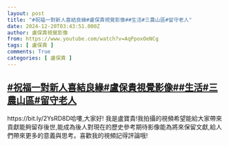 ```yaml
---
layout: post
title: "#祝福一對新人喜結良緣#盧保貴視覺影像##生活#三農山區#留守老人"
date: 2024-12-20T03:43:51.000Z
author: 盧保貴視覺影像
from: https://www.youtube.com/watch?v=AqPpoxOeNCg
tags: [ 盧保貴 ]
comments: True
categories: [ 盧保貴 ]
---
```

<!--1734666231000-->
[#祝福一對新人喜結良緣#盧保貴視覺影像##生活#三農山區#留守老人](https://www.youtube.com/watch?v=AqPpoxOeNCg)
------

<div>
https://bit.ly/2YsRD8D哈嘍,大家好! 我是盧寶貴!我拍攝的視頻希望能給大家帶來貢獻能夠留存後世,能成為後人對現在的歷史參考期待影像能為將來保留文獻,給人們帶來更多的意義與思考。喜歡我的視頻記得評論哦!
</div>
